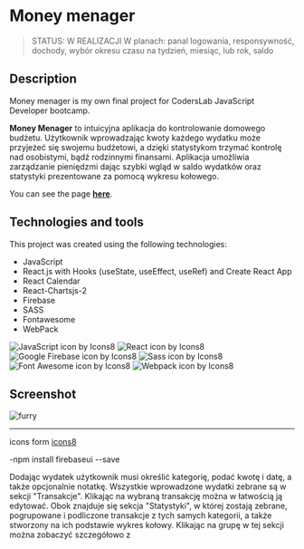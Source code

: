 # Money menager

> STATUS: W REALIZACJI
> W planach: panal logowania, responsywność, dochody, wybór okresu czasu na tydzień, miesiąc, lub rok, saldo

## Description

Money menager is my own final project for CodersLab JavaScript Developer bootcamp.

**Money Menager** to intuicyjna aplikacja do kontrolowanie domowego budżetu.
Użytkownik wprowadzając kwoty każdego wydatku może przyjeżeć się swojemu budżetowi, a dzięki statystykom trzymać kontrolę nad osobistymi, bądź rodzinnymi finansami. Aplikacja umożliwia zarządzanie pieniędzmi dając szybki wgląd w saldo wydatków oraz statystyki prezentowane za pomocą wykresu kołowego.

You can see the page **[here](https://money-manager-12daf.web.app/)**.

## Technologies and tools

This project was created using the following technologies:

- JavaScript
- React.js with Hooks (useState, useEffect, useRef) and Create React App
- React Calendar
- React-Chartsjs-2
- Firebase
- SASS
- Fontawesome
- WebPack

![JavaScript icon by Icons8](https://img.icons8.com/color/48/000000/javascript--v2.png)
![React icon by Icons8](https://img.icons8.com/color/48/000000/react-native.png)
![Google Firebase icon by Icons8](https://img.icons8.com/color/48/000000/firebase.png)
![Sass icon by Icons8](https://img.icons8.com/color/48/000000/sass.png)
![Font Awesome icon by Icons8](https://img.icons8.com/windows/48/4a90e2/font-awesome.png)
![Webpack icon by Icons8](https://img.icons8.com/color/48/000000/webpack.png)

## Screenshot

![furry](link)

---

icons form [icons8](https://icons8.com/)

-npm install firebaseui --save

Dodając wydatek użytkownik musi określić kategorię, podać kwotę i datę, a także opcjonalnie notatkę. Wszystkie wprowadzone wydatki zebrane są w sekcji "Transakcje". Klikając na wybraną transakcję można w łatwością ją edytować. Obok znajduje się sekcja "Statystyki", w której zostają zebrane, pogrupowane i podliczone transakcje z tych samych kategorii, a także stworzony na ich podstawie wykres kołowy. Klikając na grupę w tej sekcji można zobaczyć szczegółowo z
